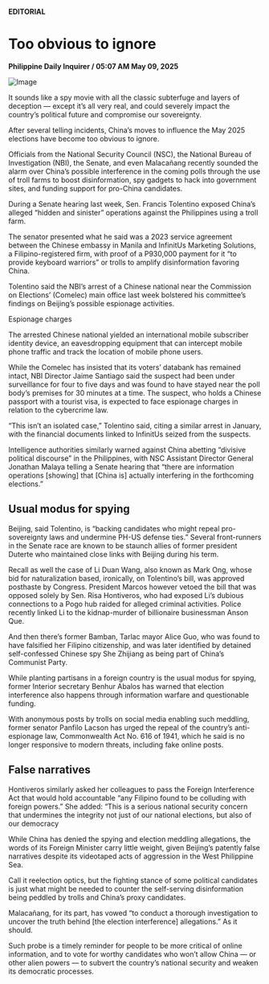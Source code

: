 **EDITORIAL**

# Too obvious to ignore

****Philippine Daily Inquirer / 05:07 AM May 09, 2025****

![Image](https://raw.githubusercontent.com/github-jl14/scrapy_api/refs/heads/main/images/editorial05092025.png)

It sounds like a spy movie with all the classic subterfuge and layers of deception — except it’s all very real, and could severely impact the country’s political future and compromise our sovereignty.

After several telling incidents, China’s moves to influence the May 2025 elections have become too obvious to ignore.

Officials from the National Security Council (NSC), the National Bureau of Investigation (NBI), the Senate, and even Malacañang recently sounded the alarm over China’s possible interference in the coming polls through the use of troll farms to boost disinformation, spy gadgets to hack into government sites, and funding support for pro-China candidates.

During a Senate hearing last week, Sen. Francis Tolentino exposed China’s alleged “hidden and sinister” operations against the Philippines using a troll farm.

The senator presented what he said was a 2023 service agreement between the Chinese embassy in Manila and InfinitUs Marketing Solutions, a Filipino-registered firm, with proof of a P930,000 payment for it “to provide keyboard warriors” or trolls to amplify disinformation favoring China.

Tolentino said the NBI’s arrest of a Chinese national near the Commission on Elections’ (Comelec) main office last week bolstered his committee’s findings on Beijing’s possible espionage activities.

Espionage charges

The arrested Chinese national yielded an international mobile subscriber identity device, an eavesdropping equipment that can intercept mobile phone traffic and track the location of mobile phone users.

While the Comelec has insisted that its voters’ databank has remained intact, NBI Director Jaime Santiago said the suspect had been under surveillance for four to five days and was found to have stayed near the poll body’s premises for 30 minutes at a time. The suspect, who holds a Chinese passport with a tourist visa, is expected to face espionage charges in relation to the cybercrime law.

“This isn’t an isolated case,” Tolentino said, citing a similar arrest in January, with the financial documents linked to InfinitUs seized from the suspects.

Intelligence authorities similarly warned against China abetting “divisive political discourse” in the Philippines, with NSC Assistant Director General Jonathan Malaya telling a Senate hearing that “there are information operations [showing] that [China is] actually interfering in the forthcoming elections.”

## Usual modus for spying

Beijing, said Tolentino, is “backing candidates who might repeal pro-sovereignty laws and undermine PH-US defense ties.” Several front-runners in the Senate race are known to be staunch allies of former president Duterte who maintained close links with Beijing during his term.

Recall as well the case of Li Duan Wang, also known as Mark Ong, whose bid for naturalization based, ironically, on Tolentino’s bill, was approved posthaste by Congress. President Marcos however vetoed the bill that was opposed solely by Sen. Risa Hontiveros, who had exposed Li’s dubious connections to a Pogo hub raided for alleged criminal activities. Police recently linked Li to the kidnap-murder of billionaire businessman Anson Que.

And then there’s former Bamban, Tarlac mayor Alice Guo, who was found to have falsified her Filipino citizenship, and was later identified by detained self-confessed Chinese spy She Zhijiang as being part of China’s Communist Party.

While planting partisans in a foreign country is the usual modus for spying, former Interior secretary Benhur Abalos has warned that election interference also happens through information warfare and questionable funding.

With anonymous posts by trolls on social media enabling such meddling, former senator Panfilo Lacson has urged the repeal of the country’s anti-espionage law, Commonwealth Act No. 616 of 1941, which he said is no longer responsive to modern threats, including fake online posts.

## False narratives

Hontiveros similarly asked her colleagues to pass the Foreign Interference Act that would hold accountable “any Filipino found to be colluding with foreign powers.” She added: “This is a serious national security concern that undermines the integrity not just of our national elections, but also of our democracy

While China has denied the spying and election meddling allegations, the words of its Foreign Minister carry little weight, given Beijing’s patently false narratives despite its videotaped acts of aggression in the West Philippine Sea.

Call it reelection optics, but the fighting stance of some political candidates is just what might be needed to counter the self-serving disinformation being peddled by trolls and China’s proxy candidates.

Malacañang, for its part, has vowed “to conduct a thorough investigation to uncover the truth behind [the election interference] allegations.” As it should.

Such probe is a timely reminder for people to be more critical of online information, and to vote for worthy candidates who won’t allow China — or other alien powers — to subvert the country’s national security and weaken its democratic processes.
